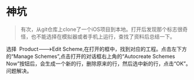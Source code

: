 # 神坑



> 有次，从git仓库上clone了一个iOS项目到本地。打开后发现那个标志很奇怪，也不能选择在模拟器或者手机上运行，查找了资料后总结一下。





选择  Product---&gt;Edit Scheme,在打开的框中，找到对应的工程。点击左下方的“Manage Schemes”,点击打开的对话框右上角的“Autocreate Schemes Now”按钮后，会生成一个新的行，删除原来的行，然后选中新的行，点击“OK”。问题解决。

